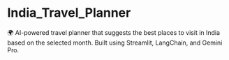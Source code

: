 # India_Travel_Planner
🌍 AI-powered travel planner that suggests the best places to visit in India based on the selected month. Built using Streamlit, LangChain, and Gemini Pro.
